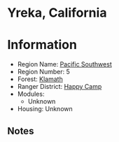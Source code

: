 
Yreka, California
=================
  
# Information  
* Region Name: [Pacific Southwest]()  
* Region Number: 5  
* Forest: [Klamath](http://www.fs.usda.gov/klamath)  
* Ranger District: [Happy Camp]()  
* Modules:  
  - Unknown  
* Housing: Unknown  
  
## Notes

